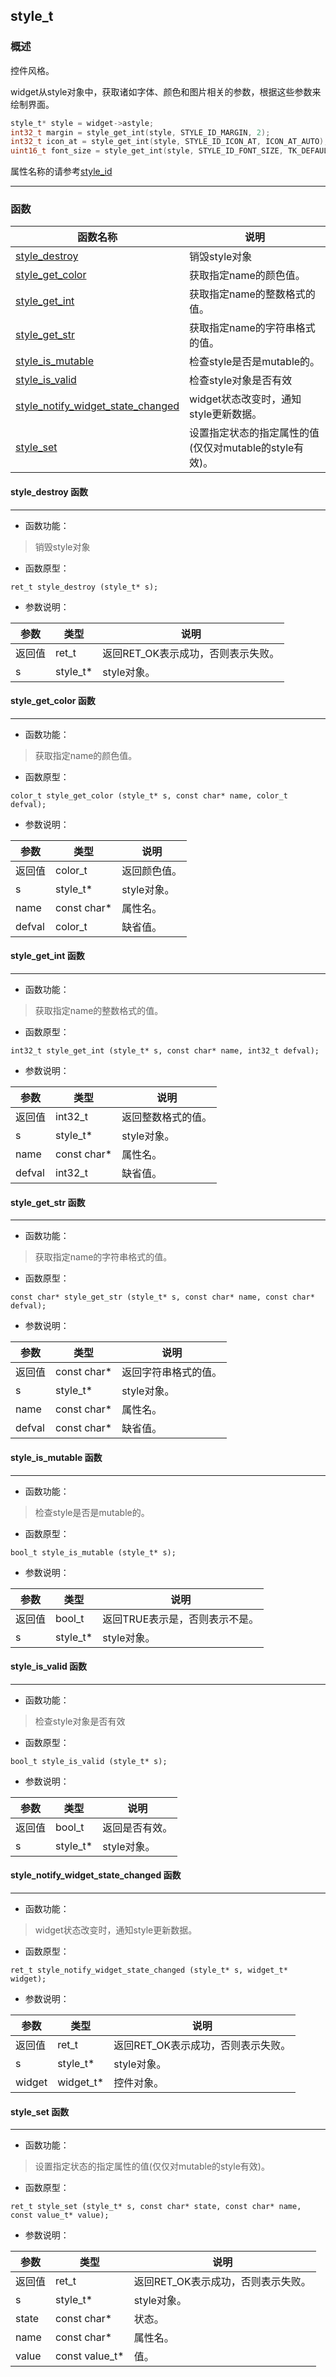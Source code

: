 ## style\_t
### 概述
 控件风格。

 widget从style对象中，获取诸如字体、颜色和图片相关的参数，根据这些参数来绘制界面。

 ```c
 style_t* style = widget->astyle;
 int32_t margin = style_get_int(style, STYLE_ID_MARGIN, 2);
 int32_t icon_at = style_get_int(style, STYLE_ID_ICON_AT, ICON_AT_AUTO);
 uint16_t font_size = style_get_int(style, STYLE_ID_FONT_SIZE, TK_DEFAULT_FONT_SIZE);
 ```

 属性名称的请参考[style\_id](style_id_t.md)



----------------------------------
### 函数
<p id="style_t_methods">

| 函数名称 | 说明 | 
| -------- | ------------ | 
| <a href="#style_t_style_destroy">style\_destroy</a> | 销毁style对象 |
| <a href="#style_t_style_get_color">style\_get\_color</a> | 获取指定name的颜色值。 |
| <a href="#style_t_style_get_int">style\_get\_int</a> | 获取指定name的整数格式的值。 |
| <a href="#style_t_style_get_str">style\_get\_str</a> | 获取指定name的字符串格式的值。 |
| <a href="#style_t_style_is_mutable">style\_is\_mutable</a> | 检查style是否是mutable的。 |
| <a href="#style_t_style_is_valid">style\_is\_valid</a> | 检查style对象是否有效 |
| <a href="#style_t_style_notify_widget_state_changed">style\_notify\_widget\_state\_changed</a> | widget状态改变时，通知style更新数据。 |
| <a href="#style_t_style_set">style\_set</a> | 设置指定状态的指定属性的值(仅仅对mutable的style有效)。 |
#### style\_destroy 函数
-----------------------

* 函数功能：

> <p id="style_t_style_destroy"> 销毁style对象




* 函数原型：

```
ret_t style_destroy (style_t* s);
```

* 参数说明：

| 参数 | 类型 | 说明 |
| -------- | ----- | --------- |
| 返回值 | ret\_t | 返回RET\_OK表示成功，否则表示失败。 |
| s | style\_t* | style对象。 |
#### style\_get\_color 函数
-----------------------

* 函数功能：

> <p id="style_t_style_get_color"> 获取指定name的颜色值。




* 函数原型：

```
color_t style_get_color (style_t* s, const char* name, color_t defval);
```

* 参数说明：

| 参数 | 类型 | 说明 |
| -------- | ----- | --------- |
| 返回值 | color\_t | 返回颜色值。 |
| s | style\_t* | style对象。 |
| name | const char* | 属性名。 |
| defval | color\_t | 缺省值。 |
#### style\_get\_int 函数
-----------------------

* 函数功能：

> <p id="style_t_style_get_int"> 获取指定name的整数格式的值。




* 函数原型：

```
int32_t style_get_int (style_t* s, const char* name, int32_t defval);
```

* 参数说明：

| 参数 | 类型 | 说明 |
| -------- | ----- | --------- |
| 返回值 | int32\_t | 返回整数格式的值。 |
| s | style\_t* | style对象。 |
| name | const char* | 属性名。 |
| defval | int32\_t | 缺省值。 |
#### style\_get\_str 函数
-----------------------

* 函数功能：

> <p id="style_t_style_get_str"> 获取指定name的字符串格式的值。




* 函数原型：

```
const char* style_get_str (style_t* s, const char* name, const char* defval);
```

* 参数说明：

| 参数 | 类型 | 说明 |
| -------- | ----- | --------- |
| 返回值 | const char* | 返回字符串格式的值。 |
| s | style\_t* | style对象。 |
| name | const char* | 属性名。 |
| defval | const char* | 缺省值。 |
#### style\_is\_mutable 函数
-----------------------

* 函数功能：

> <p id="style_t_style_is_mutable"> 检查style是否是mutable的。




* 函数原型：

```
bool_t style_is_mutable (style_t* s);
```

* 参数说明：

| 参数 | 类型 | 说明 |
| -------- | ----- | --------- |
| 返回值 | bool\_t | 返回TRUE表示是，否则表示不是。 |
| s | style\_t* | style对象。 |
#### style\_is\_valid 函数
-----------------------

* 函数功能：

> <p id="style_t_style_is_valid"> 检查style对象是否有效




* 函数原型：

```
bool_t style_is_valid (style_t* s);
```

* 参数说明：

| 参数 | 类型 | 说明 |
| -------- | ----- | --------- |
| 返回值 | bool\_t | 返回是否有效。 |
| s | style\_t* | style对象。 |
#### style\_notify\_widget\_state\_changed 函数
-----------------------

* 函数功能：

> <p id="style_t_style_notify_widget_state_changed"> widget状态改变时，通知style更新数据。




* 函数原型：

```
ret_t style_notify_widget_state_changed (style_t* s, widget_t* widget);
```

* 参数说明：

| 参数 | 类型 | 说明 |
| -------- | ----- | --------- |
| 返回值 | ret\_t | 返回RET\_OK表示成功，否则表示失败。 |
| s | style\_t* | style对象。 |
| widget | widget\_t* | 控件对象。 |
#### style\_set 函数
-----------------------

* 函数功能：

> <p id="style_t_style_set"> 设置指定状态的指定属性的值(仅仅对mutable的style有效)。




* 函数原型：

```
ret_t style_set (style_t* s, const char* state, const char* name, const value_t* value);
```

* 参数说明：

| 参数 | 类型 | 说明 |
| -------- | ----- | --------- |
| 返回值 | ret\_t | 返回RET\_OK表示成功，否则表示失败。 |
| s | style\_t* | style对象。 |
| state | const char* | 状态。 |
| name | const char* | 属性名。 |
| value | const value\_t* | 值。 |
